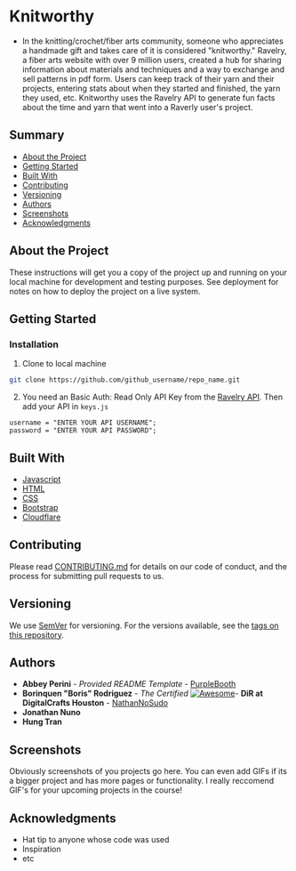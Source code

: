 <h1> Knitworthy </h1>

- In the knitting/crochet/fiber arts community, someone who appreciates a handmade gift and takes care of it is considered "knitworthy." Ravelry, a fiber arts website with over 9 million users, created a hub for sharing information about materials and techniques and a way to exchange and sell patterns in pdf form. Users can keep track of their yarn and their projects, entering stats about when they started and finished, the yarn they used, etc. Knitworthy uses the Ravelry API to generate fun facts about the time and yarn that went into a Raverly user's project.

<h2> Summary </h2>

  - [About the Project](#about-the-project)
  - [Getting Started](#getting-started)
  - [Built With](#built-with)
  - [Contributing](#contributing)
  - [Versioning](#versioning)
  - [Authors](#authors)
  - [Screenshots](#screenshots)
  - [Acknowledgments](#acknowledgments)

## About the Project

These instructions will get you a copy of the project up and running on
your local machine for development and testing purposes. See deployment
for notes on how to deploy the project on a live system.

## Getting Started

### Installation

1. Clone to local machine
```sh
git clone https://github.com/github_username/repo_name.git
```
2. You need an Basic Auth: Read Only API Key from the [Ravelry API](https://www.ravelry.com/api). Then add your API in `keys.js`
```JS
username = "ENTER YOUR API USERNAME";
password = "ENTER YOUR API PASSWORD";
```

## Built With

  - [Javascript](https://www.javascript.com/)
  - [HTML](https://html.spec.whatwg.org/)
  - [CSS](https://www.w3.org/Style/CSS/Overview.en.html)
  - [Bootstrap](https://getbootstrap.com/)
  - [Cloudflare](https://www.cloudflare.com/)

## Contributing

Please read [CONTRIBUTING.md](CONTRIBUTING.md) for details on our code
of conduct, and the process for submitting pull requests to us.

## Versioning

We use [SemVer](http://semver.org/) for versioning. For the versions
available, see the [tags on this
repository](https://github.com/PurpleBooth/a-good-readme-template/tags).

## Authors

  - **Abbey Perini** - *Provided README Template* -
    [PurpleBooth](https://github.com/PurpleBooth)
  - **Borinquen "Boris" Rodriguez** - *The Certified* [![Awesome](https://cdn.rawgit.com/sindresorhus/awesome/d7305f38d29fed78fa85652e3a63e154dd8e8829/media/badge.svg)](https://github.com/sindresorhus/awesome)- **DiR at DigitalCrafts Houston** -
    [NathanNoSudo](https://github.com/NathanNoSudo)
  - **Jonathan Nuno**
  - **Hung Tran**

## Screenshots

Obviously screenshots of you projects go here. You can even add GIFs if its a bigger project and has more pages or functionality. I really reccomend GIF's for your upcoming projects in the course!

## Acknowledgments

  - Hat tip to anyone whose code was used
  - Inspiration
  - etc

